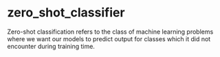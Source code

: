 # zero_shot_classifier
Zero-shot classification refers to the class of machine learning problems where we want our models to predict output for classes which it did not encounter during training time.
